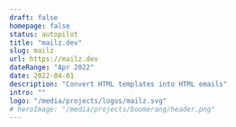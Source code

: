 ```yaml
---
draft: false
homepage: false
status: autopilot
title: "mailz.dev"
slug: mailz
url: https://mailz.dev
dateRange: "Apr 2022"
date: 2022-04-01
description: "Convert HTML templates into HTML emails"
intro: ""
logo: "/media/projects/logos/mailz.svg"
# heroImage: "/media/projects/boomerang/header.png"
---
```

